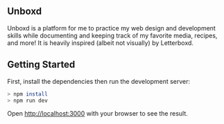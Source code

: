 ## Unboxd
Unboxd is a platform for me to practice my web design and development skills while documenting and keeping track of my favorite media, recipes, and more!
It is heavily inspired (albeit not visually) by Letterboxd.

## Getting Started

First, install the dependencies then run the development server:

```bash
> npm install
> npm run dev
```

Open [http://localhost:3000](http://localhost:3000) with your browser to see the result.
